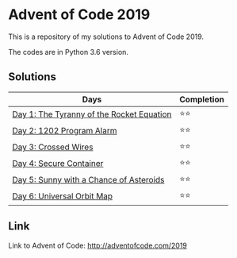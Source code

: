 # Advent of Code 2019
This is a repository of my solutions to Advent of Code 2019.

The codes are in Python 3.6 version.

## Solutions

| Days                                                         | Completion |
| ------------------------------------------------------------ | ---------- |
| [Day 1: The Tyranny of the Rocket Equation](day1/)           | ⭐⭐      |
| [Day 2: 1202 Program Alarm](day2/)                           | ⭐⭐      |
| [Day 3: Crossed Wires](day3/)                                | ⭐⭐      |
| [Day 4: Secure Container](day4/)                             | ⭐⭐      |
| [Day 5: Sunny with a Chance of Asteroids](day5/)             | ⭐⭐      |
| [Day 6: Universal Orbit Map](day6/)                          | ⭐⭐      |

## Link
Link to Advent of Code: http://adventofcode.com/2019